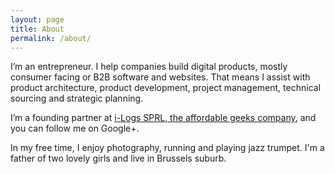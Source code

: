 ```yaml
---
layout: page
title: About
permalink: /about/
---
```


I’m an entrepreneur. I help companies build digital products, mostly consumer facing or B2B software and websites. That means I assist with product architecture, product development, project management, technical sourcing and strategic planning.

I’m a founding partner at [i-Logs SPRL, the affordable geeks company](http://i-logs.com/), and you can follow me on Google+.

In my free time, I enjoy photography,  running and playing jazz trumpet. 
I'm a father  of two lovely girls and live in Brussels suburb.
